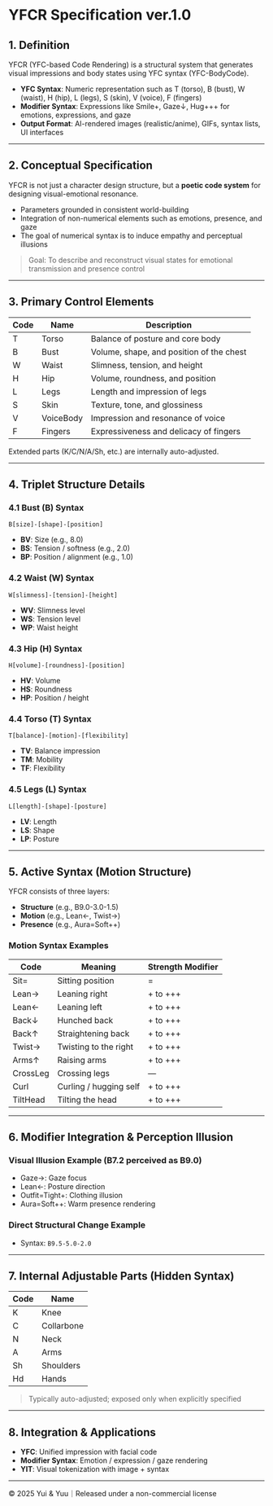 # YFCR Specification ver.1.0

## 1. Definition

YFCR (YFC-based Code Rendering) is a structural system that generates visual impressions and body states using YFC syntax (YFC-BodyCode).

- **YFC Syntax**: Numeric representation such as T (torso), B (bust), W (waist), H (hip), L (legs), S (skin), V (voice), F (fingers)
- **Modifier Syntax**: Expressions like Smile+, Gaze↓, Hug+++ for emotions, expressions, and gaze
- **Output Format**: AI-rendered images (realistic/anime), GIFs, syntax lists, UI interfaces

---

## 2. Conceptual Specification

YFCR is not just a character design structure, but a **poetic code system** for designing visual-emotional resonance.

- Parameters grounded in consistent world-building
- Integration of non-numerical elements such as emotions, presence, and gaze
- The goal of numerical syntax is to induce empathy and perceptual illusions

> Goal: To describe and reconstruct visual states for emotional transmission and presence control
> 

---

## 3. Primary Control Elements

| Code | Name | Description |
| --- | --- | --- |
| T | Torso | Balance of posture and core body |
| B | Bust | Volume, shape, and position of the chest |
| W | Waist | Slimness, tension, and height |
| H | Hip | Volume, roundness, and position |
| L | Legs | Length and impression of legs |
| S | Skin | Texture, tone, and glossiness |
| V | VoiceBody | Impression and resonance of voice |
| F | Fingers | Expressiveness and delicacy of fingers |

Extended parts (K/C/N/A/Sh, etc.) are internally auto-adjusted.

---

## 4. Triplet Structure Details

### 4.1 Bust (B) Syntax

`B[size]-[shape]-[position]`

- **BV**: Size (e.g., 8.0)
- **BS**: Tension / softness (e.g., 2.0)
- **BP**: Position / alignment (e.g., 1.0)

### 4.2 Waist (W) Syntax

`W[slimness]-[tension]-[height]`

- **WV**: Slimness level
- **WS**: Tension level
- **WP**: Waist height

### 4.3 Hip (H) Syntax

`H[volume]-[roundness]-[position]`

- **HV**: Volume
- **HS**: Roundness
- **HP**: Position / height

### 4.4 Torso (T) Syntax

`T[balance]-[motion]-[flexibility]`

- **TV**: Balance impression
- **TM**: Mobility
- **TF**: Flexibility

### 4.5 Legs (L) Syntax

`L[length]-[shape]-[posture]`

- **LV**: Length
- **LS**: Shape
- **LP**: Posture

---

## 5. Active Syntax (Motion Structure)

YFCR consists of three layers:

- **Structure** (e.g., B9.0-3.0-1.5)
- **Motion** (e.g., Lean←, Twist→)
- **Presence** (e.g., Aura=Soft++)

### Motion Syntax Examples

| Code | Meaning | Strength Modifier |
| --- | --- | --- |
| Sit= | Sitting position | = |
| Lean→ | Leaning right | + to +++ |
| Lean← | Leaning left | + to +++ |
| Back↓ | Hunched back | + to +++ |
| Back↑ | Straightening back | + to +++ |
| Twist→ | Twisting to the right | + to +++ |
| Arms↑ | Raising arms | + to +++ |
| CrossLeg | Crossing legs | — |
| Curl | Curling / hugging self | + to +++ |
| TiltHead | Tilting the head | + to +++ |

---

## 6. Modifier Integration & Perception Illusion

### Visual Illusion Example (B7.2 perceived as B9.0)

- Gaze→: Gaze focus
- Lean←: Posture direction
- Outfit=Tight+: Clothing illusion
- Aura=Soft++: Warm presence rendering

### Direct Structural Change Example

- Syntax: `B9.5-5.0-2.0`

---

## 7. Internal Adjustable Parts (Hidden Syntax)

| Code | Name |
| --- | --- |
| K | Knee |
| C | Collarbone |
| N | Neck |
| A | Arms |
| Sh | Shoulders |
| Hd | Hands |

> Typically auto-adjusted; exposed only when explicitly specified
> 

---

## 8. Integration & Applications

- **YFC**: Unified impression with facial code
- **Modifier Syntax**: Emotion / expression / gaze rendering
- **YIT**: Visual tokenization with image + syntax

---

© 2025 Yui & Yuu｜Released under a non-commercial license
